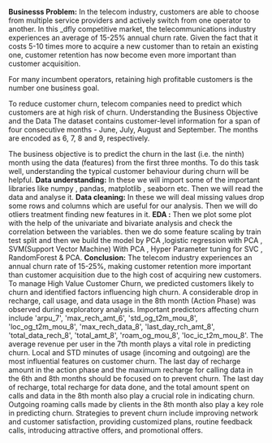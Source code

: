 **Businesss Problem:**
In the telecom industry, customers are able to choose from multiple service providers and actively switch from one operator to another. In this _dfly competitive market, the telecommunications industry experiences an average of 15-25% annual churn rate. Given the fact that it costs 5-10 times more to acquire a new customer than to retain an existing one, customer retention has now become even more important than customer acquisition.

For many incumbent operators, retaining high profitable customers is the number one business goal.

To reduce customer churn, telecom companies need to predict which customers are at high risk of churn.
Understanding the Business Objective and the Data
The dataset contains customer-level information for a span of four consecutive months - June, July, August and September. The months are encoded as 6, 7, 8 and 9, respectively.

The business objective is to predict the churn in the last (i.e. the ninth) month using the data (features) from the first three months. To do this task well, understanding the typical customer behaviour during churn will be helpful.
**Data understanding:**
In these we will import some of the important libraries like numpy , pandas, matplotlib , seaborn etc. Then we will read the data and analyse it.
**Data cleaning:**
In these we will deal missing values drop some rows and columns which are useful for our analysis. Then we will do otliers treatment finding new features in it.
**EDA :**
Then we plot some plot with the help of the univariate and bivariate analysis and check the correlation between the variables.
then we do some feature scaling by train test split and then we build the model by PCA ,logistic regression with PCA , SVM(Support Vector Machine) With PCA , Hyper Parameter tuning for SVC , RandomForest & PCA.
**Conclusion:**
The telecom industry experiences an annual churn rate of 15-25%, making customer retention more important than customer acquisition due to the high cost of acquiring new customers. To manage High Value Customer Churn, we predicted customers likely to churn and identified factors influencing high churn.
A considerable drop in recharge, call usage, and data usage in the 8th month (Action Phase) was observed during exploratory analysis.
Important predictors affecting churn include 'arpu_7', 'max_rech_amt_6', 'std_og_t2m_mou_8', 'loc_og_t2m_mou_8', 'max_rech_data_8', 'last_day_rch_amt_8', 'total_data_rech_8', 'total_amt_8', 'roam_og_mou_8', 'loc_ic_t2m_mou_8'.
The average revenue per user in the 7th month plays a vital role in predicting churn.
Local and STD minutes of usage (incoming and outgoing) are the most influential features on customer churn.
The last day of recharge amount in the action phase and the maximum recharge for calling data in the 6th and 8th months should be focused on to prevent churn.
The last day of recharge, total recharge for data done, and the total amount spent on calls and data in the 8th month also play a crucial role in indicating churn.
Outgoing roaming calls made by clients in the 8th month also play a key role in predicting churn.
Strategies to prevent churn include improving network and customer satisfaction, providing customized plans, routine feedback calls, introducing attractive offers, and promotional offers.








